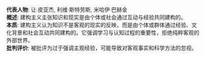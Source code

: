 
**代表人物**: 让·皮亚杰, 利维·斯特劳斯, 米哈伊·巴赫金  
**概述**: 建构主义主张知识和现实是由个体或社会通过互动与经验共同建构的。  
**本质**: 建构主义认为知识不是客观的现实的反映，而是由个体或群体通过经验、文化背景和社会互动共同建构的。它强调学习与认知过程的重要性，拒绝纯粹客观的外部世界。  
**批判评价**: 被批评为过于强调主观经验，可能导致对客观事实和科学方法的忽视。